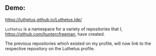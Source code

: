 ## Demo:
https://luthetus.github.io/Luthetus.Ide/

`Luthetus` is a namespace for a variety of repositories that I, https://github.com/huntercfreeman, have created.

The previous repositories which existed on my profile, will now link to the respective repository on the Luthetus profile.

<!--
**Luthetus/Luthetus** is a ✨ _special_ ✨ repository because its `README.md` (this file) appears on your GitHub profile.

Here are some ideas to get you started:

- 🔭 I’m currently working on ...
- 🌱 I’m currently learning ...
- 👯 I’m looking to collaborate on ...
- 🤔 I’m looking for help with ...
- 💬 Ask me about ...
- 📫 How to reach me: ...
- 😄 Pronouns: ...
- ⚡ Fun fact: ...
-->
